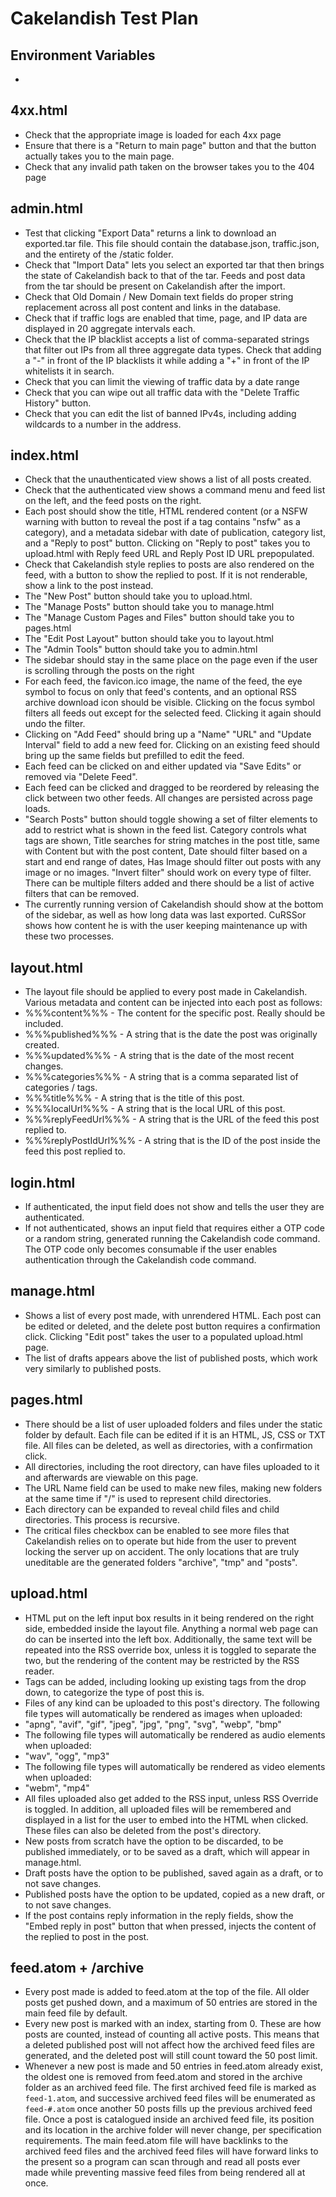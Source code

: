 # Cakelandish Test Plan
## Environment Variables
- 
## 4xx.html
- Check that the appropriate image is loaded for each 4xx page
- Ensure that there is a "Return to main page" button and that the button actually takes you to the main page.
- Check that any invalid path taken on the browser takes you to the 404 page

## admin.html
- Test that clicking "Export Data" returns a link to download an exported.tar file. This file should contain the database.json, traffic.json, and the entirety of the /static folder.
- Check that "Import Data" lets you select an exported tar that then brings the state of Cakelandish back to that of the tar. Feeds and post data from the tar should be present on Cakelandish after the import.
- Check that Old Domain / New Domain text fields do proper string replacement across all post content and links in the database.
- Check that if traffic logs are enabled that time, page, and IP data are displayed in 20 aggregate intervals each.
- Check that the IP blacklist accepts a list of comma-separated strings that filter out IPs from all three aggregate data types. Check that adding a "-" in front of the IP blacklists it while adding a "+" in front of the IP whitelists it in search.
- Check that you can limit the viewing of traffic data by a date range
- Check that you can wipe out all traffic data with the "Delete Traffic History" button.
- Check that you can edit the list of banned IPv4s, including adding wildcards to a number in the address.

## index.html
- Check that the unauthenticated view shows a list of all posts created.
- Check that the authenticated view shows a command menu and feed list on the left, and the feed posts on the right.
- Each post should show the title, HTML rendered content (or a NSFW warning with button to reveal the post if a tag contains "nsfw" as a category), and a metadata sidebar with date of publication, category list, and a "Reply to post" button. Clicking on "Reply to post" takes you to upload.html with Reply feed URL and Reply Post ID URL prepopulated.
- Check that Cakelandish style replies to posts are also rendered on the feed, with a button to show the replied to post. If it is not renderable, show a link to the post instead.
- The "New Post" button should take you to upload.html.
- The "Manage Posts" button should take you to manage.html
- The "Manage Custom Pages and Files" button should take you to pages.html
- The "Edit Post Layout" button should take you to layout.html
- The "Admin Tools" button should take you to admin.html
- The sidebar should stay in the same place on the page even if the user is scrolling through the posts on the right
- For each feed, the favicon.ico image, the name of the feed, the eye symbol to focus on only that feed's contents, and an optional RSS archive download icon should be visible. Clicking on the focus symbol filters all feeds out except for the selected feed. Clicking it again should undo the filter.
- Clicking on "Add Feed" should bring up a "Name" "URL" and "Update Interval" field to add a new feed for. Clicking on an existing feed should bring up the same fields but prefilled to edit the feed.
- Each feed can be clicked on and either updated via "Save Edits" or removed via "Delete Feed".
- Each feed can be clicked and dragged to be reordered by releasing the click between two other feeds. All changes are persisted across page loads.
- "Search Posts" button should toggle showing a set of filter elements to add to restrict what is shown in the feed list. Category controls what tags are shown, Title searches for string matches in the post title, same with Content but with the post content, Date should filter based on a start and end range of dates, Has Image should filter out posts with any image or no images. "Invert filter" should work on every type of filter. There can be multiple filters added and there should be a list of active filters that can be removed.
- The currently running version of Cakelandish should show at the bottom of the sidebar, as well as how long data was last exported. CuRSSor shows how content he is with the user keeping maintenance up with these two processes.

## layout.html
- The layout file should be applied to every post made in Cakelandish. Various metadata and content can be injected into each post as follows:
- %%%content%%% - The content for the specific post. Really should be included.
- %%%published%%% - A string that is the date the post was originally created.
- %%%updated%%% - A string that is the date of the most recent changes.
- %%%categories%%% - A string that is a comma separated list of categories / tags.
- %%%title%%% - A string that is the title of this post.
- %%%localUrl%%% - A string that is the local URL of this post.
- %%%replyFeedUrl%%% - A string that is the URL of the feed this post replied to.
- %%%replyPostIdUrl%%% - A string that is the ID of the post inside the feed this post replied to.

## login.html
- If authenticated, the input field does not show and tells the user they are authenticated.
- If not authenticated, shows an input field that requires either a OTP code or a random string, generated running the Cakelandish code command. The OTP code only becomes consumable if the user enables authentication through the Cakelandish code command.

## manage.html
- Shows a list of every post made, with unrendered HTML. Each post can be edited or deleted, and the delete post button requires a confirmation click. Clicking "Edit post" takes the user to a populated upload.html page.
- The list of drafts appears above the list of published posts, which work very similarly to published posts.

## pages.html
- There should be a list of user uploaded folders and files under the static folder by default. Each file can be edited if it is an HTML, JS, CSS or TXT file. All files can be deleted, as well as directories, with a confirmation click.
- All directories, including the root directory, can have files uploaded to it and afterwards are viewable on this page.
- The URL Name field can be used to make new files, making new folders at the same time if "/" is used to represent child directories.
- Each directory can be expanded to reveal child files and child directories. This process is recursive.
- The critical files checkbox can be enabled to see more files that Cakelandish relies on to operate but hide from the user to prevent locking the server up on accident. The only locations that are truly uneditable are the generated folders "archive", "tmp" and "posts".

## upload.html
- HTML put on the left input box results in it being rendered on the right side, embedded inside the layout file. Anything a normal web page can do can be inserted into the left box. Additionally, the same text will be repeated into the RSS override box, unless it is toggled to separate the two, but the rendering of the content may be restricted by the RSS reader.
- Tags can be added, including looking up existing tags from the drop down, to categorize the type of post this is.
- Files of any kind can be uploaded to this post's directory. The following file types will automatically be rendered as images when uploaded:
- "apng", "avif", "gif", "jpeg", "jpg", "png", "svg", "webp", "bmp"
- The following file types will automatically be rendered as audio elements when uploaded:
- "wav", "ogg", "mp3"
- The following file types will automatically be rendered as video elements when uploaded:
- "webm", "mp4"
- All files uploaded also get added to the RSS input, unless RSS Override is toggled. In addition, all uploaded files will be remembered and displayed in a list for the user to embed into the HTML when clicked. These files can also be deleted from the post's directory.
- New posts from scratch have the option to be discarded, to be published immediately, or to be saved as a draft, which will appear in manage.html.
- Draft posts have the option to be published, saved again as a draft, or to not save changes.
- Published posts have the option to be updated, copied as a new draft, or to not save changes.
- If the post contains reply information in the reply fields, show the "Embed reply in post" button that when pressed, injects the content of the replied to post in the post.

## feed.atom + /archive
- Every post made is added to feed.atom at the top of the file. All older posts get pushed down, and a maximum of 50 entries are stored in the main feed file by default.
- Every new post is marked with an index, starting from 0. These are how posts are counted, instead of counting all active posts. This means that a deleted published post will not affect how the archived feed files are generated, and the deleted post will still count toward the 50 post limit.
- Whenever a new post is made and 50 entries in feed.atom already exist, the oldest one is removed from feed.atom and stored in the archive folder as an archived feed file. The first archived feed file is marked as `feed-1.atom`, and successive archived feed files will be enumerated as `feed-#.atom` once another 50 posts fills up the previous archived feed file. Once a post is catalogued inside an archived feed file, its position and its location in the archive folder will never change, per specification requirements. The main feed.atom file will have backlinks to the archived feed files and the archived feed files will have forward links to the present so a program can scan through and read all posts ever made while preventing massive feed files from being rendered all at once.